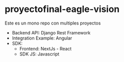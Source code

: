 # proyectofinal-eagle-vision


Este es un mono repo con multiples proyectos

- Backend API: Django Rest Framework
- Integration Example: Angular
- SDK: 
    - Frontend: NextJs - React
    - SDK JS: Javascript